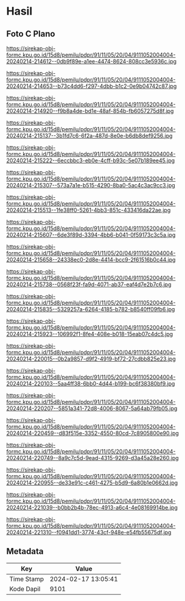 # Hasil

## Foto C Plano

https://sirekap-obj-formc.kpu.go.id/15d8/pemilu/pdpr/91/11/05/20/04/9111052004004-20240214-214612--0db9f89e-a1ee-4474-8624-808cc3e5936c.jpg

https://sirekap-obj-formc.kpu.go.id/15d8/pemilu/pdpr/91/11/05/20/04/9111052004004-20240214-214653--b73c4dd6-f297-4dbb-b1c2-0e9b04742c87.jpg

https://sirekap-obj-formc.kpu.go.id/15d8/pemilu/pdpr/91/11/05/20/04/9111052004004-20240214-214920--f9b8a4de-bd1e-48af-854b-fb6057275d8f.jpg

https://sirekap-obj-formc.kpu.go.id/15d8/pemilu/pdpr/91/11/05/20/04/9111052004004-20240214-215137--3b1fd7c6-6f2a-487d-8e0e-b6db8def9256.jpg

https://sirekap-obj-formc.kpu.go.id/15d8/pemilu/pdpr/91/11/05/20/04/9111052004004-20240214-215222--6eccbbc3-eb0e-4cff-b93c-5e07b189ee45.jpg

https://sirekap-obj-formc.kpu.go.id/15d8/pemilu/pdpr/91/11/05/20/04/9111052004004-20240214-215307--573a7a1e-b515-4290-8ba0-5ac4c3ac9cc3.jpg

https://sirekap-obj-formc.kpu.go.id/15d8/pemilu/pdpr/91/11/05/20/04/9111052004004-20240214-215513--1fe38ff0-5261-4bb3-851c-433416da22ae.jpg

https://sirekap-obj-formc.kpu.go.id/15d8/pemilu/pdpr/91/11/05/20/04/9111052004004-20240214-215607--6de3f89d-3394-4bb6-b041-0f59173c3c5a.jpg

https://sirekap-obj-formc.kpu.go.id/15d8/pemilu/pdpr/91/11/05/20/04/9111052004004-20240214-215658--24338ec0-2d8e-4414-bcc9-2f61516b0c44.jpg

https://sirekap-obj-formc.kpu.go.id/15d8/pemilu/pdpr/91/11/05/20/04/9111052004004-20240214-215738--0568f23f-fa9d-4071-ab37-eaf4d7e2b7c6.jpg

https://sirekap-obj-formc.kpu.go.id/15d8/pemilu/pdpr/91/11/05/20/04/9111052004004-20240214-215835--5329257a-6264-4185-b782-b8540ff09fb6.jpg

https://sirekap-obj-formc.kpu.go.id/15d8/pemilu/pdpr/91/11/05/20/04/9111052004004-20240214-215923--106992f1-8fe4-408e-b018-15eab07c4dc5.jpg

https://sirekap-obj-formc.kpu.go.id/15d8/pemilu/pdpr/91/11/05/20/04/9111052004004-20240214-220015--0b2a9857-d9f2-4919-bf72-27cdbb825e23.jpg

https://sirekap-obj-formc.kpu.go.id/15d8/pemilu/pdpr/91/11/05/20/04/9111052004004-20240214-220103--5aa4ff38-6bb0-4d44-b199-bc6f38380bf9.jpg

https://sirekap-obj-formc.kpu.go.id/15d8/pemilu/pdpr/91/11/05/20/04/9111052004004-20240214-220207--5851a341-72d8-4006-8067-5a64ab79fb05.jpg

https://sirekap-obj-formc.kpu.go.id/15d8/pemilu/pdpr/91/11/05/20/04/9111052004004-20240214-220459--d83f515e-3352-4550-80cd-7c8905800e90.jpg

https://sirekap-obj-formc.kpu.go.id/15d8/pemilu/pdpr/91/11/05/20/04/9111052004004-20240214-220749--8a9c7c5d-9ead-4315-9269-d3a45a28e260.jpg

https://sirekap-obj-formc.kpu.go.id/15d8/pemilu/pdpr/91/11/05/20/04/9111052004004-20240214-220955--de33e91c-c461-4275-b5d9-6a80b1e0662d.jpg

https://sirekap-obj-formc.kpu.go.id/15d8/pemilu/pdpr/91/11/05/20/04/9111052004004-20240214-221039--b0bb2b4b-78ec-4913-a6c4-4e08169914be.jpg

https://sirekap-obj-formc.kpu.go.id/15d8/pemilu/pdpr/91/11/05/20/04/9111052004004-20240214-221310--f0941dd1-3774-43cf-948e-e54fb55675df.jpg


## Metadata

| Key        | Value               |
| ---------- | ------------------- |
| Time Stamp | 2024-02-17 13:05:41 |
| Kode Dapil | 9101                |



